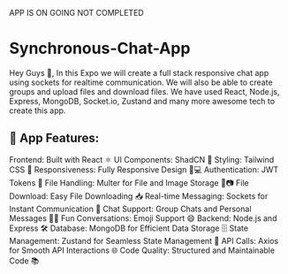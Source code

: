 APP IS ON GOING NOT COMPLETED
# Synchronous-Chat-App
Hey Guys 👋, In this Expo we will create a full stack responsive chat app using sockets for realtime communication. We will also be able to create groups and upload files and download files. We have used React, Node.js, Express, MongoDB, Socket.io, Zustand and many more awesome tech to create this app. 

🚀 App Features:
--------------------------------------------------------------------------------
Frontend: Built with React ⚛️
UI Components: ShadCN 🧩
Styling: Tailwind CSS 🎨
Responsiveness: Fully Responsive Design 📱💻
Authentication: JWT Tokens 🔑
File Handling: Multer for File and Image Storage 📁📷
File Download: Easy File Downloading 📥
Real-time Messaging: Sockets for Instant Communication 💬
Chat Support: Group Chats and Personal Messages 👥💬
Fun Conversations: Emoji Support 😄
Backend: Node.js and Express 🛠️
Database: MongoDB for Efficient Data Storage 🗄️
State Management: Zustand for Seamless State Management 🧠
API Calls: Axios for Smooth API Interactions 🌐
Code Quality: Structured and Maintainable Code 📚

